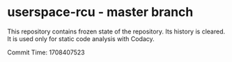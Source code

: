 # userspace-rcu - master branch

This repository contains frozen state of the repository.
Its history is cleared. It is used only for static code
analysis with Codacy.

Commit Time: 1708407523